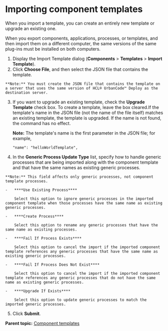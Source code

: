 # Importing component templates

When you import a template, you can create an entirely new template or upgrade an existing one.

When you export components, applications, processes, or templates, and then import them on a different computer, the same versions of the same plug-ins must be installed on both computers.

1.  Display the Import Template dialog \(**Components** \> **Templates** \> **Import Template**\).
2.   Click **Choose File**, and then select the JSON file that contains the template. 

    **Note:** You must create the JSON file that contains the template on a server that uses the same version of HCL® UrbanCode™ Deploy as the destination server.

3.  If you want to upgrade an existing template, check the **Upgrade Template** check box. To create a template, leave the box cleared.If the template's name in the JSON file \(not the name of the file itself\) matches an existing template, the template is upgraded. If the name is not found, the command has no effect.

    **Note:** The template's name is the first parameter in the JSON file; for example,

    ```
    "name": "helloWorldTemplate",
    ```

4.   In the **Generic Process Update Type** list, specify how to handle generic processes that are being imported along with the component template and that have the same names as existing generic processes. 

    **Note:** This field affects only generic processes, not component template processes.

    -   ****Use Existing Process****

        Select this option to ignore generic processes in the imported component template when those processes have the same name as existing generic processes.

    -   ****Create Process****

        Select this option to rename any generic processes that have the same name as existing processes.

    -   ****Fail If Process Exists****

        Select this option to cancel the import if the imported component template references any generic processes that have the same name as existing generic processes.

    -   ****Fail If Process Does Not Exist****

        Select this option to cancel the import if the imported component template references any generic processes that do not have the same name as existing generic processes.

    -   ****Upgrade If Exists****

        Select this option to update generic processes to match the imported generic processes.

5.  Click **Submit**.

**Parent topic:** [Component templates](../topics/comp_template.md)

